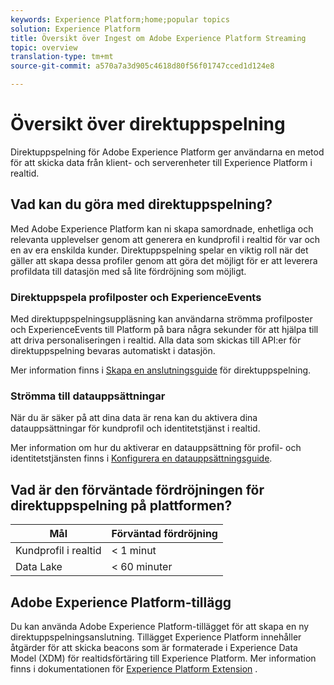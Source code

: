 ```yaml
---
keywords: Experience Platform;home;popular topics
solution: Experience Platform
title: Översikt över Ingest om Adobe Experience Platform Streaming
topic: overview
translation-type: tm+mt
source-git-commit: a570a7a3d905c4618d80f56f01747cced1d124e8

---
```



# Översikt över direktuppspelning

Direktuppspelning för Adobe Experience Platform ger användarna en metod för att skicka data från klient- och serverenheter till Experience Platform i realtid.

## Vad kan du göra med direktuppspelning?

Med Adobe Experience Platform kan ni skapa samordnade, enhetliga och relevanta upplevelser genom att generera en kundprofil i realtid för var och en av era enskilda kunder. Direktuppspelning spelar en viktig roll när det gäller att skapa dessa profiler genom att göra det möjligt för er att leverera profildata till datasjön med så lite fördröjning som möjligt.

### Direktuppspela profilposter och ExperienceEvents

Med direktuppspelningsuppläsning kan användarna strömma profilposter och ExperienceEvents till Platform på bara några sekunder för att hjälpa till att driva personaliseringen i realtid. Alla data som skickas till API:er för direktuppspelning bevaras automatiskt i datasjön.

Mer information finns i [Skapa en anslutningsguide](../tutorials/create-streaming-connection.md) för direktuppspelning.

### Strömma till datauppsättningar

När du är säker på att dina data är rena kan du aktivera dina datauppsättningar för kundprofil och identitetstjänst i realtid.

Mer information om hur du aktiverar en datauppsättning för profil- och identitetstjänsten finns i [Konfigurera en datauppsättningsguide](../../profile/tutorials/dataset-configuration.md).

## Vad är den förväntade fördröjningen för direktuppspelning på plattformen?

| Mål | Förväntad fördröjning |
| --------- | ---------------- |
| Kundprofil i realtid | &lt; 1 minut |
| Data Lake | &lt; 60 minuter |

## Adobe Experience Platform-tillägg

Du kan använda Adobe Experience Platform-tillägget för att skapa en ny direktuppspelningsanslutning. Tillägget Experience Platform innehåller åtgärder för att skicka beacons som är formaterade i Experience Data Model (XDM) för realtidsförtäring till Experience Platform. Mer information finns i dokumentationen för [Experience Platform Extension](https://docs.adobe.com/content/help/en/launch/using/extensions-ref/adobe-extension/adobe-experience-platform-extension.html) .